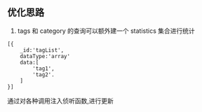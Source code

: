 ## 优化思路

1. tags 和 category 的查询可以额外建一个 statistics 集合进行统计

```
[{
    _id:'tagList',
    dataType:'array'
    data:[
        'tag1',
        'tag2'.
    ]
}]
```
通过对各种调用注入侦听函数,进行更新